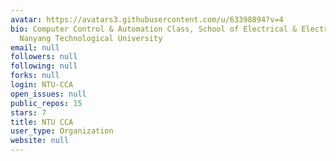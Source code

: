 ```yaml
---
avatar: https://avatars3.githubusercontent.com/u/63398894?v=4
bio: Computer Control & Automation Class, School of Electrical & Electronic Engineering,
  Nanyang Technological University
email: null
followers: null
following: null
forks: null
login: NTU-CCA
open_issues: null
public_repos: 15
stars: 7
title: NTU CCA
user_type: Organization
website: null
---
```

